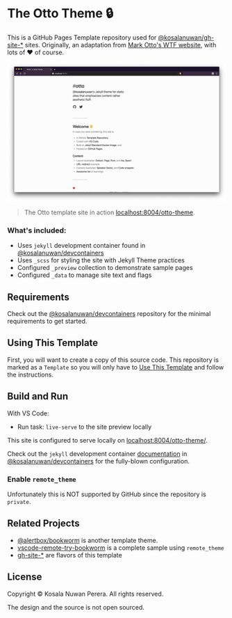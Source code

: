 # The Otto Theme :lock:

This is a GitHub Pages Template repository used for [@kosalanuwan/gh-site-*][gh-search-gh-sites] sites. Originally, an adaptation from [Mark Otto's WTF website][url-site-wtf], with lots of :heart: of course. 

![Screenshot][url-screenshot]

> The Otto template site in action [localhost:8004/otto-theme][url-preview-locally].

[gh-search-gh-sites]: https://github.com/kosalanuwan?tab=repositories&q=gh-site-&type=&language=
[url-site-wtf]: http://wtfhtmlcss.com/
[url-screenshot]: screenshot.png
[url-preview-locally]: http://localhost:8004/otto-theme

### What's included:
- Uses `jekyll` development container found in [@kosalanuwan/devcontainers][repo-devcontainers]
- Uses `_scss` for styling the site with Jekyll Theme practices
- Configured `_preview` collection to demonstrate sample pages
- Configured `_data` to manage site text and flags

[repo-devcontainers]: https://github.com/kosalanuwan/devcontainers/#readme

## Requirements
Check out the [@kosalanuwan/devcontainers][repo-devcontainers] repository for the minimal requirements to get started.

## Using This Template
First, you will want to create a copy of this source code. This repository is marked as a `Template` so you will only have to [Use This Template][url-use-this-template] and follow the instructions.

## Build and Run
With VS Code:
- Run task: `live-serve` to the site preview locally

This site is configured to serve locally on [localhost:8004/otto-theme/][url-preview-locally].

Check out the `jekyll` development container [documentation][docs-jekyll-devcontainer] in [@kosalanuwan/devcontainers][repo-devcontainers] for the fully-blown configuration.

### Enable `remote_theme`
Unfortunately this is NOT supported by GitHub since the repository is `private`.

[url-use-this-template]: https://github.com/kosalanuwan/gh-site-otto-theme/generete
[docs-jekyll-devcontainer]: https://

## Related Projects
- [@alertbox/bookworm][repo-bookworm] is another template theme.
- [vscode-remote-try-bookworm][repo-try-bookworm] is a complete sample using `remote_theme`
- [gh-site-*][gh-search-gh-sites] are flavors of this template

[repo-bookworm]: https://github.com/alertbox/bookworm/#readme
[repo-try-bookworm]: https://github.com/kosalanuwan/vscode-remote-try-bookworm/#readme

## License

Copyright :copyright: Kosala Nuwan Perera. All rights reserved.

The design and the source is not open sourced.